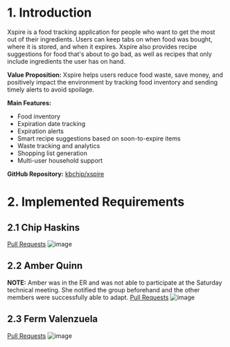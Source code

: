# 1. Introduction

Xspire is a food tracking application for people who want to get the most out of their ingredients. Users can keep tabs on when food was bought, where it is stored, and when it expires. Xspire also provides recipe suggestions for food that's about to go bad, as well as recipes that only include ingredients the user has on hand.

**Value Proposition:** Xspire helps users reduce food waste, save money, and positively impact the environment by tracking food inventory and sending timely alerts to avoid spoilage.

**Main Features:**
- Food inventory
- Expiration date tracking
- Expiration alerts
- Smart recipe suggestions based on soon-to-expire items
- Waste tracking and analytics
- Shopping list generation
- Multi-user household support

**GitHub Repository:** [kbchip/xspire](https://github.com/kbchip/xspire)

# 2. Implemented Requirements

## 2.1 Chip Haskins

[Pull Requests](https://github.com/kbchip/xspire/pulls?q=is%3Apr+author%3Akbchip)
![image](https://github.com/user-attachments/assets/ade57325-5849-447e-a0b4-7cd25901aed2)

## 2.2 Amber Quinn

**NOTE:** Amber was in the ER and was not able to participate at the Saturday technical meeting. She notified the group beforehand and the other members were successfully able to adapt.
[Pull Requests](https://github.com/kbchip/xspire/pulls?q=is%3Apr+author%3Aambermariequinn)
![image](https://github.com/user-attachments/assets/e5d2aa7b-7f22-4228-9ac4-04bcea36c6a2)

## 2.3 Ferm Valenzuela

[Pull Requests](https://github.com/kbchip/xspire/pulls?q=is%3Apr+author%3Aprojectsbyferm)
![image](https://github.com/user-attachments/assets/16245c74-a47e-4908-a002-cbbd4d0b25ec)

